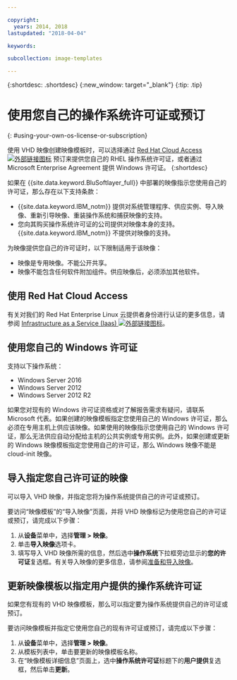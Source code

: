 ```yaml
---

copyright:
  years: 2014, 2018
lastupdated: "2018-04-04"

keywords:

subcollection: image-templates

---
```


{:shortdesc: .shortdesc}
{:new_window: target="_blank"}
{:tip: .tip}


# 使用您自己的操作系统许可证或预订
{: #using-your-own-os-license-or-subscription}

使用 VHD 映像创建映像模板时，可以选择通过 [Red Hat Cloud Access ![外部链接图标](../../icons/launch-glyph.svg "外部链接图标")](https://www.redhat.com/en/technologies/cloud-computing/cloud-access) 预订来提供您自己的 RHEL 操作系统许可证，或者通过 Microsoft Enterprise Agreement 提供 Windows 许可证。
{:shortdesc}

如果在 {{site.data.keyword.BluSoftlayer_full}} 中部署的映像指示您使用自己的许可证，那么存在以下支持条款：
* {{site.data.keyword.IBM_notm}} 提供对系统管理程序、供应实例、导入映像、重新引导映像、重装操作系统和捕获映像的支持。
* 您向其购买操作系统许可证的公司提供对映像本身的支持。{{site.data.keyword.IBM_notm}} 不提供对映像的支持。

为映像提供您自己的许可证时，以下限制适用于该映像：
* 映像是专用映像。不能公开共享。
* 映像不能包含任何软件附加组件。供应映像后，必须添加其他软件。

## 使用 Red Hat Cloud Access
有关对我们的 Red Hat Enterprise Linux 云提供者身份进行认证的更多信息，请参阅 [Infrastructure as a Service (Iaas) ![外部链接图标](../../icons/launch-glyph.svg "外部链接图标")](https://access.redhat.com/ecosystem/cloud-provider/2262101)。

## 使用您自己的 Windows 许可证
支持以下操作系统：
* Windows Server 2016
* Windows Server 2012
* Windows Server 2012 R2

如果您对现有的 Windows 许可证资格或对了解报告需求有疑问，请联系 Microsoft 代表。如果创建的映像模板指定您使用自己的 Windows 许可证，那么必须在专用主机上供应该映像。如果使用的映像指示您使用自己的 Windows 许可证，那么无法供应自动分配给主机的公共实例或专用实例。此外，如果创建或更新的 Windows 映像模板指定您使用自己的许可证，那么 Windows 映像不能是 cloud-init 映像。

## 导入指定您自己许可证的映像

可以导入 VHD 映像，并指定您将为操作系统提供自己的许可证或预订。


要访问“映像模板”的“导入映像”页面，并将 VHD 映像标记为使用您自己的许可证或预订，请完成以下步骤：
1. 从**设备**菜单中，选择**管理 > 映像**。
2. 单击**导入映像**选项卡。
3. 填写导入 VHD 映像所需的信息，然后选中**操作系统**下拉框旁边显示的**您的许可证**复选框。有关导入映像的更多信息，请参阅[准备和导入映像](/docs/infrastructure/image-templates?topic=image-templates-preparing-and-importing-images)。

## 更新映像模板以指定用户提供的操作系统许可证

如果您有现有的 VHD 映像模板，那么可以指定要为操作系统提供自己的许可证或预订。

要访问映像模板并指定它使用您自己的现有许可证或预订，请完成以下步骤：
1. 从**设备**菜单中，选择**管理 > 映像**。
2. 从模板列表中，单击要更新的映像模板名称。
3. 在“映像模板详细信息”页面上，选中**操作系统许可证**标题下的**用户提供**复选框，然后单击**更新**。
